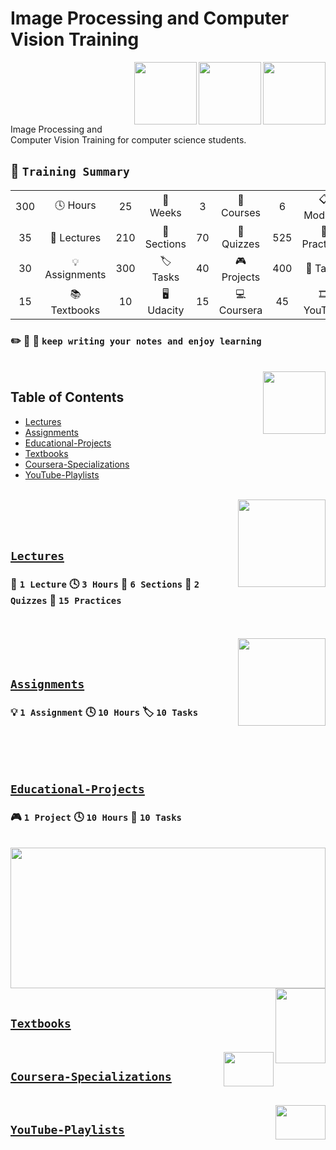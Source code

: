 # Image Processing and Computer Vision Training

<img align="right" width="100" height="100" src="https://github.com/cs-MohamedAyman/Computer-Science-Textbooks/blob/master/logos/pattern-recognition.jpg"></img>
<img align="right" width="100" height="100" src="https://github.com/cs-MohamedAyman/Computer-Science-Textbooks/blob/master/logos/image-processing.jpg"></img>
<img align="right" width="100" height="100" src="https://github.com/cs-MohamedAyman/Computer-Science-Textbooks/blob/master/logos/computer-vision.jpg"></img>
<br><br><br><br><br>

Image Processing and Computer Vision Training for computer science students.

## :dart: `Training Summary`

<table>
    <tbody>
        <tr>
            <td align=center width="25px">300</td>
            <td align=center width="175px">🕓 Hours</td>
            <td align=center width="25px">25</td>
            <td align=center width="175px">📆 Weeks</td>
            <td align=center width="25px">3</td>
            <td align=center width="175px">📂 Courses</td>
            <td align=center width="25px">6</td>
            <td align=center width="175px">📋 Modules</td>
        </tr>
        <tr>
            <td align=center width="25px">35</td>
            <td align=center width="175px">📑 Lectures</td>
            <td align=center width="25px">210</td>
            <td align=center width="175px">📇 Sections</td>
            <td align=center width="25px">70</td>
            <td align=center width="175px">📝 Quizzes</td>
            <td align=center width="25px">525</td>
            <td align=center width="175px">📎 Practices</td>
        </tr>
        <tr>
            <td align=center width="25px">30</td>
            <td align=center width="175px">💡 Assignments</td>
            <td align=center width="25px">300</td>
            <td align=center width="175px">🏷️ Tasks</td>
            <td align=center width="25px">40</td>
            <td align=center width="175px">🎮 Projects</td>
            <td align=center width="25px">400</td>
            <td align=center width="175px">🔖 Tasks</td>
        </tr>
        <tr>
            <td align=center width="25px">15</td>
            <td align=center width="175px">📚 Textbooks</td>
            <td align=center width="25px">10</td>
            <td align=center width="175px">🖥️ Udacity</td>
            <td align=center width="25px">15</td>
            <td align=center width="175px">💻 Coursera</td>
            <td align=center width="25px">45</td>
            <td align=center width="175px">🎞️ YouTube</td>
        </tr>
    </tbody>
</table>

### :pencil2: :page_facing_up: :ledger:  `keep writing your notes and enjoy learning`

<br>
<img align="right" width="100" height="100" src="https://github.com/cs-MohamedAyman/Computer-Science-Textbooks/blob/master/logos/agenda.jpg">

## Table of Contents
  * [Lectures](#Lectures)
  * [Assignments](#Assignments)
  * [Educational-Projects](#Educational-Projects)
  * [Textbooks](#Textbooks)
  * [Coursera-Specializations](#Coursera-Specializations)
  * [YouTube-Playlists](#YouTube-Playlists)

<br>

<img align="right" width="140" height="140" src="https://github.com/cs-MohamedAyman/Computer-Science-Textbooks/blob/master/logos/practice1.jpg">
<br>
<br>
<br>

## [`Lectures`](https://github.com/cs-MohamedAyman/Advanced-Data-Structures-and-Algorithms-Analysis-Training/tree/main/Lectures) 
### :bookmark_tabs: `1 Lecture` :clock4: `3 Hours` :card_index: `6 Sections` :pencil: `2 Quizzes` :paperclip: `15 Practices` 
<br>




<br>
<img align="right" width="140" height="140" src="https://github.com/cs-MohamedAyman/Computer-Science-Textbooks/blob/master/logos/practice2.jpg">
<br>
<br>

## [`Assignments`](https://github.com/cs-MohamedAyman/Advanced-Data-Structures-and-Algorithms-Analysis-Training/tree/main/Assignments)
### :bulb: `1 Assignment` :clock4: `10 Hours` :label: `10 Tasks`
<br>





<br>
<br>

## [`Educational-Projects`](https://github.com/cs-MohamedAyman/Data-Structures-and-Algorithms-Analysis-Training/blob/main/Projects/README.md) 
### :video_game: `1 Project` :clock4: `10 Hours` :bookmark: `10 Tasks`
<br>

<img align="middle" width="100%" height="225" src="https://github.com/cs-MohamedAyman/Computer-Science-Textbooks/blob/master/logos/educational-projects.jpg">





<br>
<img align="right" width="80" height="120" src="https://github.com/cs-MohamedAyman/Computer-Science-Textbooks/blob/master/logos/textbooks.jpg">
<br>

## [`Textbooks`](https://github.com/cs-MohamedAyman/Computer-Science-Textbooks)



<br>
<img align="right" width="80" height="55" src="https://github.com/cs-MohamedAyman/Coursera-Specializations/blob/master/organizations-logos/coursera.jpg">

## [`Coursera-Specializations`](https://github.com/cs-MohamedAyman/Artificial-Intelligence-Specializations/blob/master/Computer-Science-Specializations/README.md)



<br>
<img align="right" width="80" height="55" src="https://github.com/cs-MohamedAyman/YouTube-Playlists/blob/master/organizations-logos/youtube.jpg">

## [`YouTube-Playlists`](https://github.com/cs-MohamedAyman/YouTube-Playlists/blob/master/Artificial-Intelligence-Specializations/README.md)
